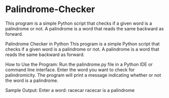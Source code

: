 # Palindrome-Checker
This program is a simple Python script that checks if a given word is a palindrome or not. A palindrome is a word that reads the same backward as forward.

Palindrome Checker in Python
This program is a simple Python script that checks if a given word is a palindrome or not. A palindrome is a word that reads the same backward as forward.

How to Use the Program:
Run the palindrome.py file in a Python IDE or command line interface.
Enter the word you want to check for palindromicity.
The program will print a message indicating whether or not the word is a palindrome.

Sample Output:
Enter a word: racecar
racecar is a palindrome
